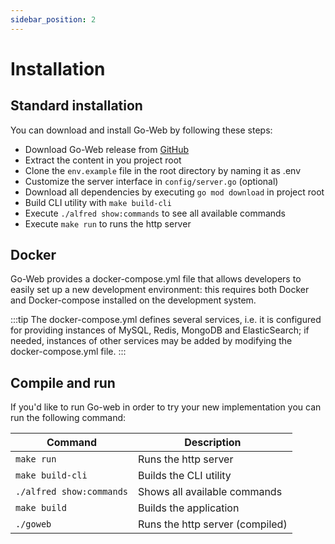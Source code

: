 ```yaml
---
sidebar_position: 2
---
```

# Installation

## Standard installation

You can download and install Go-Web by following these steps:

* Download Go-Web release from [GitHub](https://github.com/RobyFerro/go-web)
* Extract the content in you project root
* Clone the `env.example` file in the root directory by naming it as .env
* Customize the server interface in `config/server.go` (optional)
* Download all dependencies by executing `go mod download` in project root
* Build CLI utility with `make build-cli`
* Execute `./alfred show:commands` to see all available commands
* Execute `make run` to runs the http server

## Docker

Go-Web provides a docker-compose.yml file that allows developers to easily set up a new development environment: this requires both Docker and Docker-compose installed on the development system.

:::tip
The docker-compose.yml defines several services, i.e. it is configured for providing instances of MySQL, Redis, MongoDB and ElasticSearch; if needed, instances of other services may be added by modifying the docker-compose.yml file.
:::

## Compile and run

If you'd like to run Go-web in order to try your new implementation you can run the following command:

| Command | Description |
|---------|-------------|
| `make run` | Runs the http server |
| `make build-cli` | Builds the CLI utility |
| `./alfred show:commands` | Shows all available commands |
| `make build` | Builds the application |
| `./goweb` | Runs the http server (compiled) |
